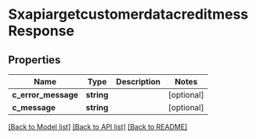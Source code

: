 # SxapiargetcustomerdatacreditmessResponse

## Properties
Name | Type | Description | Notes
------------ | ------------- | ------------- | -------------
**c_error_message** | **string** |  | [optional] 
**c_message** | **string** |  | [optional] 

[[Back to Model list]](../README.md#documentation-for-models) [[Back to API list]](../README.md#documentation-for-api-endpoints) [[Back to README]](../README.md)



